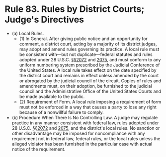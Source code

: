 # Rule 83. Rules by District Courts; Judge's Directives

- (a) Local Rules.
  - (1) In General. After giving public notice and an opportunity for comment, a district court, acting by a majority of its district judges, may adopt and amend rules governing its practice. A local rule must be consistent with—but not duplicate—federal statutes and rules adopted under 28 U.S.C. [§§2072](https://www.law.cornell.edu/uscode/text/28/2072) and [2075](https://www.law.cornell.edu/uscode/text/28/2075), and must conform to any uniform numbering system prescribed by the Judicial Conference of the United States. A local rule takes effect on the date specified by the district court and remains in effect unless amended by the court or abrogated by the judicial council of the circuit. Copies of rules and amendments must, on their adoption, be furnished to the judicial council and the Administrative Office of the United States Courts and be made available to the public.
  - (2) Requirement of Form. A local rule imposing a requirement of form must not be enforced in a way that causes a party to lose any right because of a nonwillful failure to comply.
- (b) Procedure When There Is No Controlling Law. A judge may regulate practice in any manner consistent with federal law, rules adopted under 28 U.S.C. [§§2072](https://www.law.cornell.edu/uscode/text/28/2072) and [2075](https://www.law.cornell.edu/uscode/text/28/2075), and the district's local rules. No sanction or other disadvantage may be imposed for noncompliance with any requirement not in federal law, federal rules, or the local rules unless the alleged violator has been furnished in the particular case with actual notice of the requirement.
